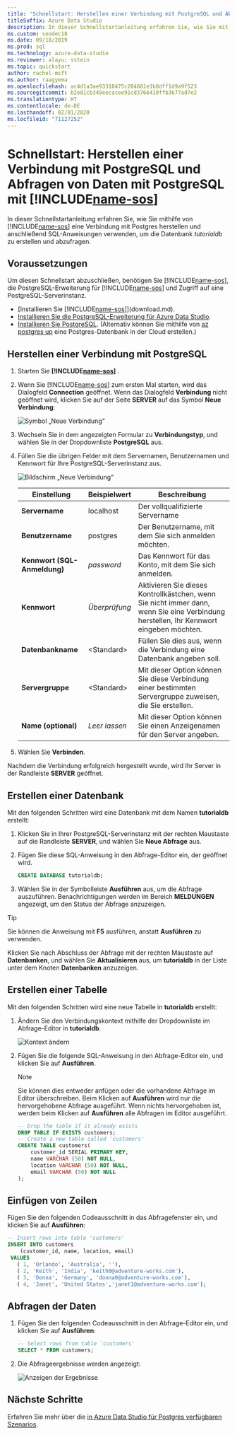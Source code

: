 ```yaml
---
title: 'Schnellstart: Herstellen einer Verbindung mit PostgreSQL und Abfragen von Daten mit PostgreSQL'
titleSuffix: Azure Data Studio
description: In dieser Schnellstartanleitung erfahren Sie, wie Sie mit Azure Data Studio eine Verbindung mit PostgreSQL herstellen und eine Abfrage ausführen.
ms.custom: seodec18
ms.date: 09/18/2019
ms.prod: sql
ms.technology: azure-data-studio
ms.reviewer: alayu; sstein
ms.topic: quickstart
author: rachel-msft
ms.author: raagyema
ms.openlocfilehash: ac4d1a3ae93310475c284661e1b8dff1d9a9f523
ms.sourcegitcommit: b2e81cb349eecacee91cd3766410ffb3677ad7e2
ms.translationtype: HT
ms.contentlocale: de-DE
ms.lasthandoff: 02/01/2020
ms.locfileid: "71127252"
---
```

# <a name="quickstart-connect-and-query-postgresql-using-includename-sosincludesname-sos-shortmd"></a>Schnellstart: Herstellen einer Verbindung mit PostgreSQL und Abfragen von Daten mit PostgreSQL mit [!INCLUDE[name-sos](../includes/name-sos-short.md)]
In dieser Schnellstartanleitung erfahren Sie, wie Sie mithilfe von [!INCLUDE[name-sos](../includes/name-sos-short.md)] eine Verbindung mit Postgres herstellen und anschließend SQL-Anweisungen verwenden, um die Datenbank *tutorialdb* zu erstellen und abzufragen.

## <a name="prerequisites"></a>Voraussetzungen

Um diesen Schnellstart abzuschließen, benötigen Sie [!INCLUDE[name-sos](../includes/name-sos-short.md)], die PostgreSQL-Erweiterung für [!INCLUDE[name-sos](../includes/name-sos-short.md)] und Zugriff auf eine PostgreSQL-Serverinstanz.

- [Installieren Sie [!INCLUDE[name-sos](../includes/name-sos-short.md)]](download.md).
- [Installieren Sie die PostgreSQL-Erweiterung für Azure Data Studio](postgres-extension.md).
- [Installieren Sie PostgreSQL](https://www.postgresql.org/download/). (Alternativ können Sie mithilfe von [az postgres up](https://docs.microsoft.com/azure/postgresql/quickstart-create-server-up-azure-cli) eine Postgres-Datenbank in der Cloud erstellen.) 

## <a name="connect-to-postgresql"></a>Herstellen einer Verbindung mit PostgreSQL

1. Starten Sie **[!INCLUDE[name-sos](../includes/name-sos-short.md)]** .

2. Wenn Sie [!INCLUDE[name-sos](../includes/name-sos-short.md)] zum ersten Mal starten, wird das Dialogfeld **Connection** geöffnet. Wenn das Dialogfeld **Verbindung** nicht geöffnet wird, klicken Sie auf der Seite **SERVER** auf das Symbol **Neue Verbindung**:

   ![Symbol „Neue Verbindung“](media/quickstart-postgresql/new-connection-icon.png)

3. Wechseln Sie in dem angezeigten Formular zu **Verbindungstyp**, und wählen Sie in der Dropdownliste **PostgreSQL** aus.


4. Füllen Sie die übrigen Felder mit dem Servernamen, Benutzernamen und Kennwort für Ihre PostgreSQL-Serverinstanz aus. 

   ![Bildschirm „Neue Verbindung“](media/quickstart-postgresql/new-connection-screen.png)  

   | Einstellung       | Beispielwert | Beschreibung |
   | ------------ | ------------------ | ------------------------------------------------- | 
   | **Servername** | localhost | Der vollqualifizierte Servername |
   | **Benutzername** | postgres | Der Benutzername, mit dem Sie sich anmelden möchten. |
   | **Kennwort (SQL-Anmeldung)** | *password* | Das Kennwort für das Konto, mit dem Sie sich anmelden. |
   | **Kennwort** | *Überprüfung* | Aktivieren Sie dieses Kontrollkästchen, wenn Sie nicht immer dann, wenn Sie eine Verbindung herstellen, Ihr Kennwort eingeben möchten. |
   | **Datenbankname** | \<Standard\> | Füllen Sie dies aus, wenn die Verbindung eine Datenbank angeben soll. |
   | **Servergruppe** | \<Standard\> | Mit dieser Option können Sie diese Verbindung einer bestimmten Servergruppe zuweisen, die Sie erstellen. | 
   | **Name (optional)** | *Leer lassen* | Mit dieser Option können Sie einen Anzeigenamen für den Server angeben. | 

5. Wählen Sie **Verbinden**. 

Nachdem die Verbindung erfolgreich hergestellt wurde, wird Ihr Server in der Randleiste **SERVER** geöffnet.


## <a name="create-a-database"></a>Erstellen einer Datenbank

Mit den folgenden Schritten wird eine Datenbank mit dem Namen **tutorialdb** erstellt:

1. Klicken Sie in Ihrer PostgreSQL-Serverinstanz mit der rechten Maustaste auf die Randleiste **SERVER**, und wählen Sie **Neue Abfrage** aus.

2. Fügen Sie diese SQL-Anweisung in den Abfrage-Editor ein, der geöffnet wird.

   ```sql
   CREATE DATABASE tutorialdb;
   ```

3. Wählen Sie in der Symbolleiste **Ausführen** aus, um die Abfrage auszuführen. Benachrichtigungen werden im Bereich **MELDUNGEN** angezeigt, um den Status der Abfrage anzuzeigen.

>[!TIP]
> Sie können die Anweisung mit **F5** ausführen, anstatt **Ausführen** zu verwenden.

Klicken Sie nach Abschluss der Abfrage mit der rechten Maustaste auf **Datenbanken**, und wählen Sie **Aktualisieren** aus, um **tutorialdb** in der Liste unter dem Knoten **Datenbanken** anzuzeigen.


## <a name="create-a-table"></a>Erstellen einer Tabelle

 Mit den folgenden Schritten wird eine neue Tabelle in **tutorialdb** erstellt:

1. Ändern Sie den Verbindungskontext mithilfe der Dropdownliste im Abfrage-Editor in **tutorialdb**. 

   ![Kontext ändern](media/quickstart-postgresql/change-context.png)

2. Fügen Sie die folgende SQL-Anweisung in den Abfrage-Editor ein, und klicken Sie auf **Ausführen**. 

   > [!NOTE]
   > Sie können dies entweder anfügen oder die vorhandene Abfrage im Editor überschreiben. Beim Klicken auf **Ausführen** wird nur die hervorgehobene Abfrage ausgeführt. Wenn nichts hervorgehoben ist, werden beim Klicken auf **Ausführen** alle Abfragen im Editor ausgeführt.

   ```sql
   -- Drop the table if it already exists
   DROP TABLE IF EXISTS customers;
   -- Create a new table called 'customers'
   CREATE TABLE customers(
       customer_id SERIAL PRIMARY KEY,
       name VARCHAR (50) NOT NULL,
       location VARCHAR (50) NOT NULL,
       email VARCHAR (50) NOT NULL
   );
   ```

## <a name="insert-rows"></a>Einfügen von Zeilen

Fügen Sie den folgenden Codeausschnitt in das Abfragefenster ein, und klicken Sie auf **Ausführen**:

   ```sql
   -- Insert rows into table 'customers'
   INSERT INTO customers
       (customer_id, name, location, email)
    VALUES
      ( 1, 'Orlando', 'Australia', ''),
      ( 2, 'Keith', 'India', 'keith0@adventure-works.com'),
      ( 3, 'Donna', 'Germany', 'donna0@adventure-works.com'),
      ( 4, 'Janet', 'United States','janet1@adventure-works.com');
   ```

## <a name="query-the-data"></a>Abfragen der Daten

1. Fügen Sie den folgenden Codeausschnitt in den Abfrage-Editor ein, und klicken Sie auf **Ausführen**:
   
   ```sql
   -- Select rows from table 'customers'
   SELECT * FROM customers; 
   ```

2. Die Abfrageergebnisse werden angezeigt:

   ![Anzeigen der Ergebnisse](media/quickstart-postgresql/view-results.png)

## <a name="next-steps"></a>Nächste Schritte

Erfahren Sie mehr über die [in Azure Data Studio für Postgres verfügbaren Szenarios](postgres-extension.md). 